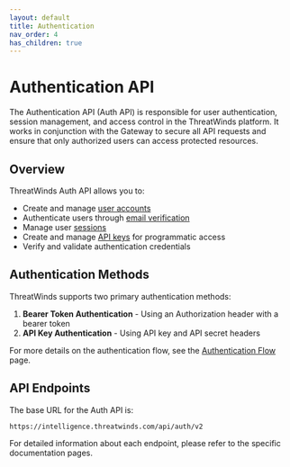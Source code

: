 ```yaml
---
layout: default
title: Authentication
nav_order: 4
has_children: true
---
```


# Authentication API

The Authentication API (Auth API) is responsible for user authentication, session management, and access control in the ThreatWinds platform. It works in conjunction with the Gateway to secure all API requests and ensure that only authorized users can access protected resources.

## Overview

ThreatWinds Auth API allows you to:

- Create and manage [user accounts](/auth/user)
- Authenticate users through [email verification](/auth/email)
- Manage user [sessions](/auth/session)
- Create and manage [API keys](/auth/keypair) for programmatic access
- Verify and validate authentication credentials

## Authentication Methods

ThreatWinds supports two primary authentication methods:

1. **Bearer Token Authentication** - Using an Authorization header with a bearer token
2. **API Key Authentication** - Using API key and API secret headers

For more details on the authentication flow, see the [Authentication Flow](/auth/flow) page.

## API Endpoints

The base URL for the Auth API is:

```
https://intelligence.threatwinds.com/api/auth/v2
```

For detailed information about each endpoint, please refer to the specific documentation pages.
